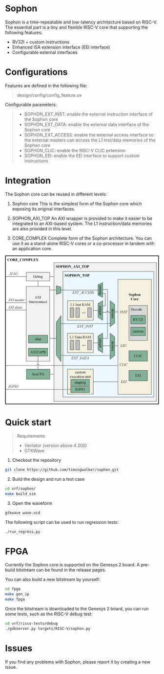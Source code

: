 # Sophon

Sophon is a time-repeatable and low-latency architecture based on RISC-V. The essential part is a tiny and flexible RISC-V core that supporting the following features:
- RV32I + custom instructions
- Enhanced ISA extension interface (EEI interface)
- Configurable external interfaces


# Configurations

Features are defined in the following file:
> design/config/config_feature.sv

Configurable parameters:
> - SOPHON_EXT_INST: enable the external instruction interface of the Sophon core
> - SOPHON_EXT_DATA: enable the external data interface of the Sophon core
> - SOPHON_EXT_ACCESS: enable the external access interface so the external masters can access the L1 inst/data memories of the Sophon core
> - SOPHON_CLIC: enable the RISC-V CLIC extension
> - SOPHON_EEI: enable the EEI interface to support custom instructions


# Integration

The Sophon core can be reused in different levels:

1. Sophon core
This is the simplest form of the Sophon core which exposing its original interfaces.

2. SOPHON_AXI_TOP
An AXI wrapper is provided to make it easier to be integrated to an AXI-based system. The L1 instruction/data memories are also provided in this level.

3. CORE_COMPLEX
Complete form of the Sophon architecture. You can use it as a stand-alone RISC-V cores or a co-processor in tandem with an application core.

<img src="docs/img/sophon_overview.png"/>


# Quick start

> Requirements
> - Verilator (version above 4.200)
> - GTKWave

1. Checkout the repository
```sh
git clone https://github.com/timingwalker/sophon.git
```

2. Build the design and run a test case
```sh
cd vrf/sophon/
make build_sim
```

3. Open the waveform
```sh
gtkwave wave.vcd
```

The following script can be used to run regression tests:
```sh
./run_regress.py
```


# FPGA

Currently the Sophon core is supported on the Genesys 2 board. A pre-build bitstream can be found in the release pages.

You can also build a new bitstream by yourself:
```sh
cd fpga
make gen_ip
make fpga
```

Once the bitstream is downloaded to the Genesys 2 board, you can run some tests, such as the RISC-V debug test:
```sh
cd vrf/riscv-tests/debug
./gdbserver.py targets/RISC-V/sophon.py
```


# Issues

If you find any problems with Sophon, please report it by creating a new issue.

